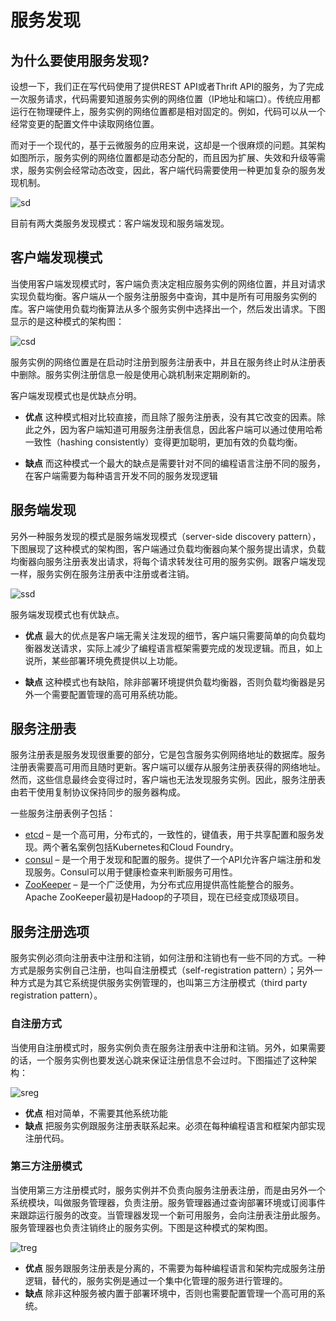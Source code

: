# 服务发现

## 为什么要使用服务发现?

设想一下，我们正在写代码使用了提供REST API或者Thrift API的服务，为了完成一次服务请求，代码需要知道服务实例的网络位置（IP地址和端口）。传统应用都运行在物理硬件上，服务实例的网络位置都是相对固定的。例如，代码可以从一个经常变更的配置文件中读取网络位置。

而对于一个现代的，基于云微服务的应用来说，这却是一个很麻烦的问题。其架构如图所示，服务实例的网络位置都是动态分配的，而且因为扩展、失效和升级等需求，服务实例会经常动态改变，因此，客户端代码需要使用一种更加复杂的服务发现机制。

![sd](http://dockerone.com/uploads/article/20151027/bfcc845a921c118b25959c7f534144bb.png)

目前有两大类服务发现模式：客户端发现和服务端发现。

## 客户端发现模式

当使用客户端发现模式时，客户端负责决定相应服务实例的网络位置，并且对请求实现负载均衡。客户端从一个服务注册服务中查询，其中是所有可用服务实例的库。客户端使用负载均衡算法从多个服务实例中选择出一个，然后发出请求。下图显示的是这种模式的架构图：

![csd](http://dockerone.com/uploads/article/20151027/fa07cb312fb9f16ac094793b3aeae8cd.png)

服务实例的网络位置是在启动时注册到服务注册表中，并且在服务终止时从注册表中删除。服务实例注册信息一般是使用心跳机制来定期刷新的。

客户端发现模式也是优缺点分明。
* **优点** 这种模式相对比较直接，而且除了服务注册表，没有其它改变的因素。除此之外，因为客户端知道可用服务注册表信息，因此客户端可以通过使用哈希一致性（hashing consistently）变得更加聪明，更加有效的负载均衡。

* **缺点** 而这种模式一个最大的缺点是需要针对不同的编程语言注册不同的服务，在客户端需要为每种语言开发不同的服务发现逻辑

## 服务端发现

另外一种服务发现的模式是服务端发现模式（server-side discovery pattern），下图展现了这种模式的架构图，客户端通过负载均衡器向某个服务提出请求，负载均衡器向服务注册表发出请求，将每个请求转发往可用的服务实例。跟客户端发现一样，服务实例在服务注册表中注册或者注销。

![ssd](http://dockerone.com/uploads/article/20151027/8d56ee2154b5f809fb055d5a894b7fed.png)

服务端发现模式也有优缺点。

* **优点** 最大的优点是客户端无需关注发现的细节，客户端只需要简单的向负载均衡器发送请求，实际上减少了编程语言框架需要完成的发现逻辑。而且，如上说所，某些部署环境免费提供以上功能。

* **缺点**  这种模式也有缺陷，除非部署环境提供负载均衡器，否则负载均衡器是另外一个需要配置管理的高可用系统功能。

## 服务注册表

服务注册表是服务发现很重要的部分，它是包含服务实例网络地址的数据库。服务注册表需要高可用而且随时更新。客户端可以缓存从服务注册表获得的网络地址。然而，这些信息最终会变得过时，客户端也无法发现服务实例。因此，服务注册表由若干使用复制协议保持同步的服务器构成。

一些服务注册表例子包括：
* [etcd](https://github.com/coreos/etcd) – 是一个高可用，分布式的，一致性的，键值表，用于共享配置和服务发现。两个著名案例包括Kubernetes和Cloud Foundry。
* [consul](https://www.consul.io/) – 是一个用于发现和配置的服务。提供了一个API允许客户端注册和发现服务。Consul可以用于健康检查来判断服务可用性。
* [ZooKeeper](http://zookeeper.apache.org/) – 是一个广泛使用，为分布式应用提供高性能整合的服务。Apache ZooKeeper最初是Hadoop的子项目，现在已经变成顶级项目。

## 服务注册选项

服务实例必须向注册表中注册和注销，如何注册和注销也有一些不同的方式。一种方式是服务实例自己注册，也叫自注册模式（self-registration pattern）；另外一种方式是为其它系统提供服务实例管理的，也叫第三方注册模式（third party registration pattern）。

### 自注册方式

当使用自注册模式时，服务实例负责在服务注册表中注册和注销。另外，如果需要的话，一个服务实例也要发送心跳来保证注册信息不会过时。下图描述了这种架构：

![sreg](http://dockerone.com/uploads/article/20151027/feaf189840fb748843da73119fe83cdd.png)

* **优点** 相对简单，不需要其他系统功能
* **缺点** 把服务实例跟服务注册表联系起来。必须在每种编程语言和框架内部实现注册代码。

### 第三方注册模式

当使用第三方注册模式时，服务实例并不负责向服务注册表注册，而是由另外一个系统模块，叫做服务管理器，负责注册。服务管理器通过查询部署环境或订阅事件来跟踪运行服务的改变。当管理器发现一个新可用服务，会向注册表注册此服务。服务管理器也负责注销终止的服务实例。下图是这种模式的架构图。

![treg](http://dockerone.com/uploads/article/20151027/d30be665a883246607b13bed4e10e58c.png)

* **优点** 服务跟服务注册表是分离的，不需要为每种编程语言和架构完成服务注册逻辑，替代的，服务实例是通过一个集中化管理的服务进行管理的。
* **缺点** 除非这种服务被内置于部署环境中，否则也需要配置管理一个高可用的系统。
